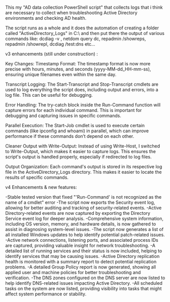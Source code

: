 This my "AD data collection PowerShell script" that collects logs that i think are necessary to collect when troubleshooting Active Directory environments and checking AD health. 

The script runs as a whole and it does the automation of creating a folder called "ActiveDirectory_Logs" in C:\ and then put there the output of various commands like: dcdiag -v , 
netdom query dc, repadmin /showreps, repadmin /showrepl, dcdiag /test:dns etc...


v3 enhancements (still under construction) : 


Key Changes:
Timestamp Format: The timestamp format is now more precise with hours, minutes, and seconds (yyyy-MM-dd_HH-mm-ss), ensuring unique filenames even within the same day.

Transcript Logging: The Start-Transcript and Stop-Transcript cmdlets are used to log everything the script does, including output and errors, into a log file. This can be useful for debugging.

Error Handling: The try-catch block inside the Run-Command function will capture errors for each individual command. This is important for debugging and capturing issues in specific commands.

Parallel Execution: The Start-Job cmdlet is used to execute certain commands (like ipconfig and whoami) in parallel, which can improve performance if these commands don’t depend on each other.

Cleaner Output with Write-Output: Instead of using Write-Host, I switched to Write-Output, which makes it easier to capture logs. This ensures the script's output is handled properly, especially if redirected to log files.

Output Organization: Each command's output is stored in its respective log file in the ActiveDirectory_Logs directory. This makes it easier to locate the results of specific commands.

v4 Enhancements & new features:

-Stable tested version that fixed "'Run-Command' is not recognized as the name of a cmdlet" error
-The script now exports the Security event log, allowing for better auditing and tracking of security-related events.
-Active Directory-related events are now captured by exporting the Directory Service event log for deeper analysis.
-Comprehensive system information, including OS version, memory, and hardware details, is now gathered to assist in diagnosing system-level issues.
-The script now generates a list of all installed Windows updates to help identify potential patch-related issues.
-Active network connections, listening ports, and associated process IDs are captured, providing valuable insight for network troubleshooting.
-A detailed list of running services and their status is now included, helping to identify services that may be causing issues.
-Active Directory replication health is monitored with a summary report to detect potential replication problems.
-A detailed Group Policy report is now generated, showing all applied user and machine policies for better troubleshooting and verification.
-The DNS zones configured on the DNS server are now listed to help identify DNS-related issues impacting Active Directory.
-All scheduled tasks on the system are now listed, providing visibility into tasks that might affect system performance or stability.
